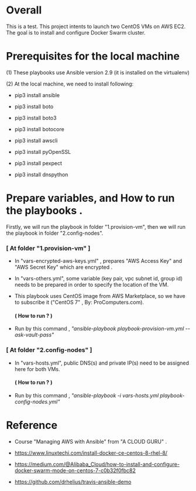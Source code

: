 # Overall
This is a test. This project intents to launch two CentOS VMs on AWS EC2.  The goal is to install and configure Docker Swarm cluster.




# Prerequisites for the local machine
(1) These playbooks use Ansible version 2.9 (it is installed on the virtualenv)

(2) At the local machine, we need to install following:

- pip3 install ansible

- pip3 install boto

- pip3 install boto3

- pip3 install botocore

- pip3 install awscli

- pip3 install pyOpenSSL

- pip3 install pexpect

- pip3 install dnspython


# Prepare variables, and How to run the playbooks .

Firstly, we will run the playbook in folder "1.provision-vm", then we will run the playbook in folder "2.config-nodes".

### [ At folder "1.provision-vm" ]


- In "vars-encrypted-aws-keys.yml" , prepares "AWS Access Key" and "AWS Secret Key" which are encrypted .

- In "vars-others.yml", some variable (key pair, vpc subnet id, group id)  needs to be prepared in order to specify the location of the VM.

- This playbook uses CentOS image from AWS Marketplace, so we have to subscribe it  ("CentOS 7" ,  By: ProComputers.com). 

    #### ( How to run ? )

- Run by this command , *"ansible-playbook playbook-provision-vm.yml --ask-vault-pass"*

### [ At folder "2.config-nodes" ]

- In "vars-hosts.yml", public DNS(s) and private IP(s) need to be assigned here for both VMs.

    #### ( How to run ? )

- Run by this command , *"ansible-playbook -i vars-hosts.yml playbook-config-nodes.yml"*




# Reference
- Course "Managing AWS with Ansible" from "A CLOUD GURU" .

- https://www.linuxtechi.com/install-docker-ce-centos-8-rhel-8/

- https://medium.com/@Alibaba_Cloud/how-to-install-and-configure-docker-swarm-mode-on-centos-7-c0b32f0fbc82

- https://github.com/drhelius/travis-ansible-demo
